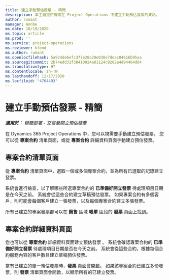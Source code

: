 ```yaml
---
title: 建立手動預估發票 - 精簡
description: 本主題提供有關在 Project Operations 中建立手動預估發票的資訊。
author: rumant
manager: Annbe
ms.date: 10/19/2020
ms.topic: article
ms.prod: ''
ms.service: project-operations
ms.reviewer: kfend
ms.author: rumant
ms.openlocfilehash: 5a924de6efc377e28a20e038e7deac04616b95aa
ms.sourcegitcommit: 2b74edd31f38410024a01124c9202a4d94464d04
ms.translationtype: HT
ms.contentlocale: zh-TW
ms.lasthandoff: 12/17/2020
ms.locfileid: "4764493"
---
```

# <a name="create-a-manual-proforma-invoice---lite"></a>建立手動預估發票 - 精簡

_**適用於：** 精簡部署 - 交易至開立預估發票_

在 Dynamics 365 Project Operations 中，您可以視需要手動建立預估發票。 您可以從 **專案合約** 清單頁面，或從 **專案合約** 詳細資料頁面手動建立預估發票。

##  <a name="project-contracts-list-page"></a>專案合約清單頁面

從 **專案合約** 清單頁面中，選取一個或多個專案合約，並為所有已選取的記錄建立發票。

系統會進行檢查，以了解哪些所選專案合約的 **已準備好開立發票** 待處理項目日期是在今天之前。 系統會從這些合約建立草稿預估發票。 如果專案合約有多個客戶，則可能會每個客戶建立一張發票，以及每個專案合約建立多張發票。

所有已建立的專案發票都可以在 **銷售** 區域 **帳單** 區段的 **發票** 頁面上找到。

## <a name="project-contract-details-page"></a>專案合約詳細資料頁面

您也可以從 **專案合約** 詳細資料頁面建立預估發票 。 系統會確認專案合約的 **已準備好開立發票** 待處理項目日期是否在今天之前。 系統會從這些合約，根據每個合約服務內容的客戶數目建立草稿預估發票。

當有已建立的單一預估發票時，**發票** 頁面會開啟。 如果該專案合約已建立多份發票，則 **發票** 清單頁面會開啟，以顯示所有的已建立發票。
